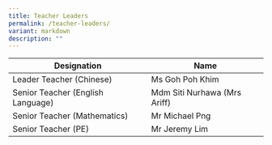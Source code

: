 ```yaml
---
title: Teacher Leaders
permalink: /teacher-leaders/
variant: markdown
description: ""
---
```

|Designation | Name | 
| -------- | -------- | 
| Leader Teacher (Chinese)     | Ms Goh Poh Khim     | 
| Senior Teacher (English Language) | Mdm Siti Nurhawa (Mrs Ariff)
| Senior Teacher (Mathematics) | Mr Michael Png
| Senior Teacher (PE) | Mr Jeremy Lim